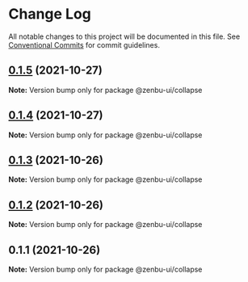 # Change Log

All notable changes to this project will be documented in this file.
See [Conventional Commits](https://conventionalcommits.org) for commit guidelines.

## [0.1.5](https://github.com/KodepandaID/zenbu-ui/compare/@zenbu-ui/collapse@0.1.4...@zenbu-ui/collapse@0.1.5) (2021-10-27)

**Note:** Version bump only for package @zenbu-ui/collapse





## [0.1.4](https://github.com/KodepandaID/zenbu-ui/compare/@zenbu-ui/collapse@0.1.3...@zenbu-ui/collapse@0.1.4) (2021-10-27)

**Note:** Version bump only for package @zenbu-ui/collapse





## [0.1.3](https://github.com/KodepandaID/zenbu-ui/compare/@zenbu-ui/collapse@0.1.2...@zenbu-ui/collapse@0.1.3) (2021-10-26)

**Note:** Version bump only for package @zenbu-ui/collapse





## [0.1.2](https://github.com/KodepandaID/zenbu-ui/compare/@zenbu-ui/collapse@0.1.1...@zenbu-ui/collapse@0.1.2) (2021-10-26)

**Note:** Version bump only for package @zenbu-ui/collapse





## 0.1.1 (2021-10-26)

**Note:** Version bump only for package @zenbu-ui/collapse
